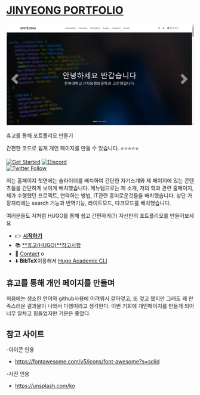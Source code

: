 # [JINYEONG PORTFOLIO](https://github.com/wowchemy/starter-hugo-research-group)

[![Screenshot](preview.png)](https://hugoblox.com/hugo-themes/)

휴고를 통해 포트폴리오 만들기

간편한 코드로 쉽게 개인 페이지를 만들 수 있습니다. ⭐⭐⭐⭐⭐

[![Get Started](https://img.shields.io/badge/-Get%20started-ff4655?style=for-the-badge)](https://hugoblox.com/hugo-themes/)
[![Discord](https://img.shields.io/discord/722225264733716590?style=for-the-badge)](https://discord.com/channels/722225264733716590/742892432458252370/742895548159492138)  
[![Twitter Follow](https://img.shields.io/twitter/follow/GetResearchDev?label=Follow%20on%20Twitter)](https://twitter.com/wowchemy)

저는 홈페이지 첫면에는 슬라이더를 배치하여 간단한 자기소개와 제 페이지에 있는 콘텐츠들을 간단하게 보이게 배치했습니다.
메뉴탬으로는 제 소개, 저의 학과 관련 홈페이지, 제가 수행했던 프로젝트, 연락하는 방법, IT관련 흥미로운것들을 배치했습니다.
상단 가장자리에는 search 기능과 번역기능, 라이트모드, 다크모드를 배치했습니다.

여러분들도 저처럼 HUGO를 통해 쉽고 간편하게(?) 자신만의 포트폴리오를 만들어보세요

- 👉 [**시작하기**](https://hugoblox.com/hugo-themes/)
- 📚 [**휴고(HUGO)**참고사항](https://docs.hugoblox.com/)
- 💬 [Contact](https://discord.gg/YZsvCdQZ) o
- ⬇️ **BibTeX**이용해서 [Hugo Academic CLI](https://github.com/GetRD/academic-file-converter)

## 휴고를 통해 개인 페이지를 만들며

처음에는 생소한 언어와 github사용에 어려워서 갈아엎고, 또 엎고 했지만
그래도 꽤 만족스러운 결과물이 나와서 다행이라고 생각한다.
이번 기회에 개인페이지를 만들게 되어 너무 알차고 힘들었지만 기분은 좋았다.

## 참고 사이트

-아이콘 인용

- https://fontawesome.com/v5/icons/font-awesome?s=solid

-사진 인용

- https://unsplash.com/ko
